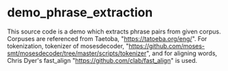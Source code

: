# demo_phrase_extraction 

This source code is a demo which extracts phrase pairs from given corpus. Corpuses are referenced from Taetoba, "https://tatoeba.org/eng/". For tokenization, tokenizer of mosesdecoder, "https://github.com/moses-smt/mosesdecoder/tree/master/scripts/tokenizer", and for aligning words, Chris Dyer's fast_align "https://github.com/clab/fast_align" is used.  
